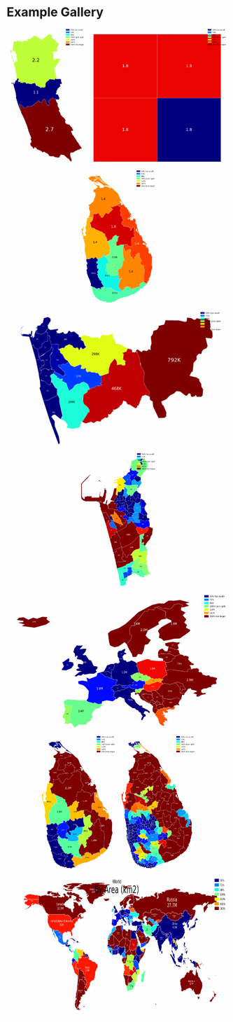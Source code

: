 # Example Gallery

<p align="center">

  <img src="examples/build_from_ents/output/animated.gif" height="320px" />

  <img src="examples/build_from_polygons/output/animated.gif" height="320px" />

  <img src="examples/build_from_topojson/output/animated.gif" height="320px" />

  <img src="examples/cmb_pds_by_population/output/animated.gif" height="320px" />

  <img src="examples/cmc_gnds_by_population/output/animated.gif" height="320px" />

  <img src="examples/europe_by_gdp_md_est/output/animated.gif" height="320px" />

  <img src="examples/lk_districts_by_population/output/animated.gif" height="320px" />

  <img src="examples/lk_pds_by_electors/output/animated.gif" height="320px" />

  <img src="examples/world_countries_by_population/output/animated.gif" height="320px" />
</p>
